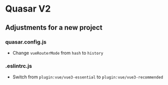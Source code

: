 # Quasar V2

## Adjustments for a new project

### quasar.config.js

- Change `vueRouterMode` from `hash` to `history`

### .eslintrc.js

- Switch from `plugin:vue/vue3-essential` to `plugin:vue/vue3-recommended`
